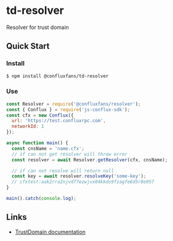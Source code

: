 # td-resolver

Resolver for trust domain

## Quick Start

### Install

```sh
$ npm install @confluxfans/td-resolver
```

### Use

```js
const Resolver = require('@confluxfans/resolver');
const { Conflux } = require('js-conflux-sdk');
const cfx = new Conflux({
  url: 'https://test.confluxrpc.com',
  networkId: 1
});

async function main() {
  const cnsName = 'name.cfx';
  // if can not get resolver will throw error
  const resolver = await Resolver.getResolver(cfx, cnsName);

  // if can not resolve will return null
  const key = await resolver.resolveKey('some-key');
  // cfxtest:aak2rra2njvd77ezwjvx04kkds9fzagfe6d5r8e957
}

main().catch(console.log);
```

## Links

* [TrustDomain documentation](https://docs.trustdomains.org/)
